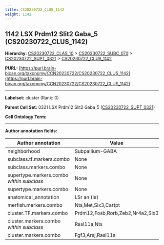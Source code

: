 ```yaml
---
title: CS20230722_CLUS_1142
weight: 1142
---
```

## 1142 LSX Prdm12 Slit2 Gaba_5 (CS20230722_CLUS_1142)
<b>Hierarchy: </b>
[CS20230722_CLAS_10](../CS20230722_CLAS_10) >
[CS20230722_SUBC_070](../CS20230722_SUBC_070) >
[CS20230722_SUPT_0321](../CS20230722_SUPT_0321) >
[CS20230722_CLUS_1142](../CS20230722_CLUS_1142)

**PURL:** [https://purl.brain-bican.org/taxonomy/CCN20230722/CS20230722_CLUS_1142](https://purl.brain-bican.org/taxonomy/CCN20230722/CS20230722_CLUS_1142)

---


**Labelset:** cluster (Rank: 0)

**Parent Cell Set:** 0321 LSX Prdm12 Slit2 Gaba_5 ([CS20230722_SUPT_0321](../CS20230722_SUPT_0321))



**Cell Ontology Term:** 

[MARKER GENES.]: #


---

[TRANSFERRED ANNOTATIONS.]: #


[AUTHOR ANNOTATION FIELDS.]: #


**Author annotation fields:**

| Author annotation | Value |
|-------------------|-------|
|neighborhood|Subpallium-GABA|
|subclass.tf.markers.combo|None|
|subclass.markers.combo|None|
|supertype.markers.combo _within subclass_|None|
|supertype.markers.combo|None|
|anatomical_annotation|LSr an (la)|
|merfish.markers.combo|Nts,Met,Six3,Cartpt|
|cluster.TF.markers.combo|Prdm12,Fosb,Rorb,Zeb2,Nr4a2,Six3|
|cluster.markers.combo _within subclass_|Rasl11a,Nts|
|cluster.markers.combo|Fgf3,Arsj,Rasl11a|

